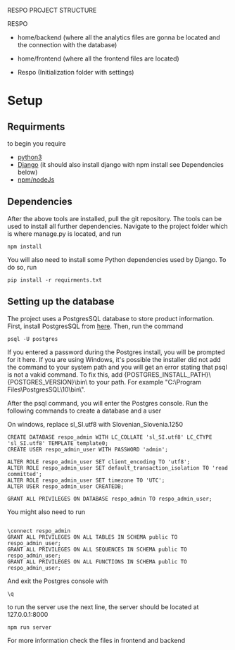 RESPO PROJECT STRUCTURE

RESPO
- home/backend (where all the analytics files are gonna be located and the connection with the database)
    
- home/frontend (where all the frontend files are located)

- Respo (Initialization folder with settings)


# Setup

## Requirments
to begin you require

* [python3](https://www.python.org/)
* [Django](https://www.djangoproject.com/) (it should also install django with npm install see Dependencies below)
* [npm/nodeJs](https://nodejs.org/en/)


## Dependencies

After the above tools are installed, pull the git repository. The tools can be used to install all further dependencies. 
Navigate to the project folder which is where manage.py is located, and run

```
npm install
```

You will also need to install some Python dependencies used by Django. To do so, run

```
pip install -r requirments.txt
```

## Setting up the database

The project uses a PostgresSQL database to store product information. First, install PostgresSQL from [here](https://www.postgresql.org/download/). Then, run the command 

```
psql -U postgres
```

If you entered a password during the Postgres install, you will be prompted for it here. If you are using Windows, it's possible the installer did not add the command to your system path and you will get an error stating that psql is not a vakid command. To fix this, add {POSTGRES_INSTALL_PATH}\\{POSTGRES_VERSION}\\bin\\ to your path. For example  "C:\\Program Files\\PostgresSQL\\10\\bin\\".

After the psql command, you will enter the Postgres console. Run the following commands to create a database and a user

On windows, replace sl_SI.utf8 with Slovenian_Slovenia.1250
```
CREATE DATABASE respo_admin WITH LC_COLLATE 'sl_SI.utf8' LC_CTYPE 'sl_SI.utf8' TEMPLATE template0;
CREATE USER respo_admin_user WITH PASSWORD 'admin';

ALTER ROLE respo_admin_user SET client_encoding TO 'utf8';
ALTER ROLE respo_admin_user SET default_transaction_isolation TO 'read committed';
ALTER ROLE respo_admin_user SET timezone TO 'UTC';
ALTER USER respo_admin_user CREATEDB;

GRANT ALL PRIVILEGES ON DATABASE respo_admin TO respo_admin_user;
```

You might also need to run

```

\connect respo_admin
GRANT ALL PRIVILEGES ON ALL TABLES IN SCHEMA public TO respo_admin_user;
GRANT ALL PRIVILEGES ON ALL SEQUENCES IN SCHEMA public TO respo_admin_user;
GRANT ALL PRIVILEGES ON ALL FUNCTIONS IN SCHEMA public TO respo_admin_user;

```

And exit the Postgres console with 

```
\q
```

to run the server use the next line, the server should be located at 127.0.0.1:8000

```
npm run server
```

For more information check the files in frontend and backend



